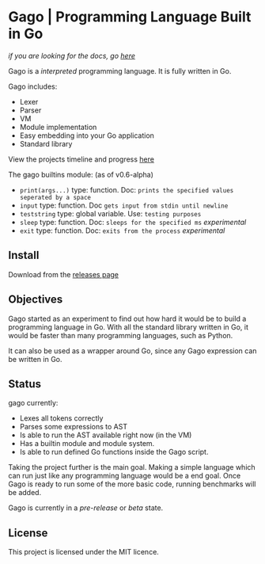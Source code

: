 # Gago | Programming Language Built in Go

_if you are looking for the docs, go [here](docs/doc.md)_

Gago is a _interpreted_ programming language. It is fully written in Go.

Gago includes:

- Lexer
- Parser
- VM
- Module implementation
- Easy embedding into your Go application
- Standard library

View the projects timeline and progress [here](https://github.com/glaukiol1/Gago/projects/1)

The gago builtins module: (as of v0.6-alpha)

- `print(args...)` type: function. Doc: `prints the specified values seperated by a space`
- `input` type: function. Doc `gets input from stdin until newline`
- `teststring` type: global variable. Use: `testing purposes`
- `sleep` type: function. Doc: `sleeps for the specified ms` _experimental_
- `exit` type: function. Doc: `exits from the process` _experimental_

## Install

Download from the [releases page](https://github.com/glaukiol1/gago/releases)

## Objectives

Gago started as an experiment to find out how hard it would be to build a programming language in Go. With all the standard library written in Go, it would be faster than many programming languages, such as Python.

It can also be used as a wrapper around Go, since any Gago expression can be written in Go.

## Status

gago currently:

- Lexes all tokens correctly
- Parses some expressions to AST
- Is able to run the AST available right now (in the VM)
- Has a builtin module and module system.
- Is able to run defined Go functions inside the Gago script.

Taking the project further is the main goal. Making a simple language which can run just like any programming language would be a end goal. Once Gago is ready to run some of the more basic code, running benchmarks will be added.

Gago is currently in a _pre-release_ or _beta_ state.

## License

This project is licensed under the MIT licence.
